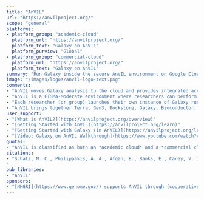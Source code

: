 ```yaml
---
title: "AnVIL"
url: "https://anvilproject.org/"
scope: "general"
platforms:
- platform_group: "academic-cloud"
  platform_url: "https://anvilproject.org/"
  platform_text: "Galaxy on AnVIL"
  platform_purview: "Global"
- platform_group: "commercial-cloud"
  platform_url: "https://anvilproject.org/"
  platform_text: "Galaxy on AnVIL"
summary: "Run Galaxy inside the secure AnVIL environment on Google Cloud Platform."
image: "/images/logos/anvil-logo-text.png"
comments:
- "AnVIL moves Galaxy analysis to the cloud and provides integrated access to the large biological data sets there."
- "AnVIL is a FISMA-Moderate environment where researchers can perform analysis on personally identifiable data."
- "Each researcher (or group) launches their own instance of Galaxy running within the AnVIL framework, and on Google Cloud Platform."
- "AnVIL brings together Terra, Gen3, Dockstore, Galaxy, Bioconductor, and Jupyter into one integrated analysis platform."
user_support:
- "[What is AnVIL?](https://anvilproject.org/overview)"
- "[Getting Started with AnVIL](https://anvilproject.org/learn)"
- "[Getting Started with Galaxy (in AnVIL)](https://anvilproject.org/learn/run-interactive-analyses/getting-started-with-galaxy)"
- "[Video: Galaxy on AnVIL Walkthrough](https://www.youtube.com/watch?v=-Q4SjLEd99s)"
quotas:
- "AnVIL is classified as both an *academic cloud* and a *commercial cloud* platform.  It is definitely a *research cloud* platform (funded [by NHGRI](https://www.genome.gov/Funded-Programs-Projects/Computational-Genomics-and-Data-Science-Program/Genomic-Analysis-Visualization-Informatics-Lab-space-AnVIL#awards)), but it is built on a *commercial cloud* platform and is a pay-per-use platform."
citations:
- "Schatz, M. C., Philippakis, A. A., Afgan, E., Banks, E., Carey, V. J., Carroll, R. J., Culotti, A., Ellrott, K., Goecks, J., Grossman, R. L., Hall, I., Hansen, K. D., Lawson, J., Leek, J. T., Luria, A. O., Mosher, S., Morgan, M., Nekrutenko, A., O’Connor, B. D., … Team, A. (2021). [Inverting the model of genomics data sharing with the NHGRI Genomic Data Science Analysis, Visualization, and Informatics Lab-space (AnVIL)](https://doi.org/10.1101/2021.04.22.436044). *BioRxiv*, 2021.04.22.436044. https://doi.org/10.1101/2021.04.22.436044
"
pub_libraries:
- "AnVIL"
sponsors:
- "[NHGRI](https://www.genome.gov/) supports AnVIL through [cooperative agreement awards](https://www.genome.gov/Funded-Programs-Projects/Computational-Genomics-and-Data-Science-Program/Genomic-Analysis-Visualization-Informatics-Lab-space-AnVIL#awards) to the [Broad Institute](https://projectreporter.nih.gov/project_info_description.cfm?aid=9788512&icde=46222930&ddparam=&ddvalue=&ddsub=&cr=1&csb=default&cs=ASC&pball=) (#5U24HG010262) and [Johns Hopkins University](https://projectreporter.nih.gov/project_info_description.cfm?aid=9789931&icde=46222940&ddparam=&ddvalue=&ddsub=&cr=2&csb=default&cs=ASC&pball=) (#5U24HG010263)."
---
```

